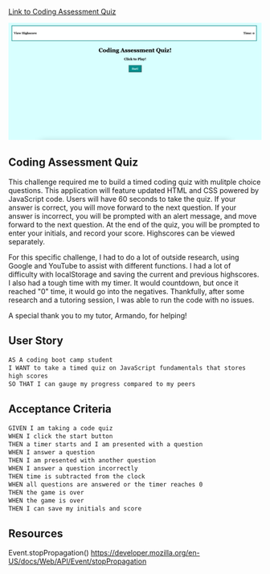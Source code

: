[Link to Coding Assessment Quiz](https://marikadicarlo.github.io/CodingQuiz/)

![coding-quiz](./codingquiz.png)

## Coding Assessment Quiz
This challenge required me to build a timed coding quiz with mulitple choice questions. This application will feature updated HTML and CSS powered by JavaScript code. Users will have 60 seconds to take the quiz. If your answer is correct, you will move forward to the next question. If your answer is incorrect, you will be prompted with an alert message, and move forward to the next question. At the end of the quiz, you will be prompted to enter your initials, and record your score. Highscores can be viewed separately.

For this specific challenge, I had to do a lot of outside research, using Google and YouTube to assist with different functions. I had a lot of difficulty with localStorage and saving the current and previous highscores. I also had a tough time with my timer. It would countdown, but once it reached "0" time, it would go into the negatives. Thankfully, after some research and a tutoring session, I was able to run the code with no issues.

A special thank you to my tutor, Armando, for helping!

## User Story
```
AS A coding boot camp student
I WANT to take a timed quiz on JavaScript fundamentals that stores high scores
SO THAT I can gauge my progress compared to my peers
```

## Acceptance Criteria
```
GIVEN I am taking a code quiz
WHEN I click the start button
THEN a timer starts and I am presented with a question
WHEN I answer a question
THEN I am presented with another question
WHEN I answer a question incorrectly
THEN time is subtracted from the clock
WHEN all questions are answered or the timer reaches 0
THEN the game is over
WHEN the game is over
THEN I can save my initials and score
```

## Resources

Event.stopPropagation()
https://developer.mozilla.org/en-US/docs/Web/API/Event/stopPropagation